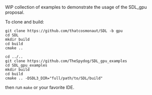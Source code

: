 WIP collection of examples to demonstrate the usage of the SDL_gpu proposal.

To clone and build:
```
git clone https://github.com/thatcosmonaut/SDL -b gpu
cd SDL
mkdir build
cd build
cmake ..

cd ../..
git clone https://github.com/TheSpydog/SDL_gpu_examples
cd SDL_gpu_examples
mkdir build
cd build
cmake .. -DSDL3_DIR="full/path/to/SDL/build"
```
then run `make` or your favorite IDE.

